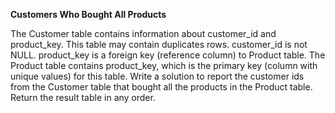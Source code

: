 **Customers Who Bought All Products**

The Customer table contains information about customer_id and product_key.
This table may contain duplicates rows. 
customer_id is not NULL.
product_key is a foreign key (reference column) to Product table.
The Product table contains product_key, which is the primary key (column with unique values) for this table.
Write a solution to report the customer ids from the Customer table that bought all the products in the Product table.
Return the result table in any order.
